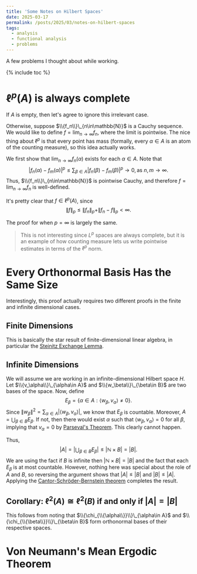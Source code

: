 ```yaml
---
title: 'Some Notes on Hilbert Spaces'
date: 2025-03-17
permalink: /posts/2025/03/notes-on-hilbert-spaces
tags:
  - analysis
  - functional analysis
  - problems
---
```


A few problems I thought about while working.

{% include toc %}

# $\ell^p(A)$ is always complete
If $A$ is empty, then let's agree to ignore this irrelevant case.

Otherwise, suppose $\\{f_n\\}\_{n\in\mathbb{N}}$ is a Cauchy sequence.
We would like to define $f = \lim_{n\to\infty}f_n$, where the limit is pointwise.
The nice thing about $\ell^p$ is that every point has mass (formally, every $\alpha\in A$ is an atom of the counting measure), so this idea actually works.

We first show that $\lim_{n\to\infty}f_n(\alpha)$ exists for each $\alpha\in A$.
Note that 
$$ |f_n(\alpha) - f_m(\alpha)|^p \leq \sum_{\beta\in A}|f_n(\beta) - f_m(\beta)|^p \to 0, \text{as }n,m\to\infty. $$
Thus, $\\{f_n\\}\_{n\in\mathbb{N}}$ is pointwise Cauchy, and therefore $f=\lim_{n\to\infty}f_n$ is well-defined.

It's pretty clear that $f\in\ell^p(A)$, since 
$$\|f\|_p \leq \|f_n\|_p + \|f_n-f\|_p < \infty.$$

The proof for when $p=\infty$ is largely the same.

> This is not interesting since $L^p$ spaces are always complete, but it is an example of how counting measure lets us write pointwise estimates in terms of the $\ell^p$ norm.

# Every Orthonormal Basis Has the Same Size
Interestingly, this proof actually requires two different proofs in the finite and infinite dimensional cases.

## Finite Dimensions
This is basically the star result of finite-dimensional linear algebra, in particular the [Steinitz Exchange Lemma](https://en.wikipedia.org/wiki/Steinitz_exchange_lemma).

## Infinite Dimensions
We will assume we are working in an infinite-dimensional Hilbert space $H$.
Let $\\{v_\alpha\\}\_{\alpha\in A}$ and $\\{w_\beta\\}\_{\beta\in B}$ are two bases of the space.
Now, define 
$$E_\beta = \{ \alpha\in A : \langle w_\beta, v_\alpha\rangle \neq 0 \}.$$
Since $\|w_\beta\|^2 = \sum_{\alpha\in A} |\langle w_\beta, v_\alpha\rangle |$, we know that $E_\beta$ is countable.
Moreover, $A = \bigcup_{\beta\in B}E_\beta$.
If not, then there would exist $\alpha$ such that $\langle w_\beta, v_\alpha\rangle = 0$ for all $\beta$, implying that $v_\alpha = 0$ by [Parseval's Theorem](https://en.wikipedia.org/wiki/Parseval%27s_identity).
This clearly cannot happen.

Thus,
$$ |A| = \left| \bigcup_{\beta\in B} E_{\beta}\right| \leq |\mathbb{N}\times B | = |B|.$$
We are using the fact if $B$ is infinite then $|\mathbb{N} \times B| = |B|$ and the fact that each $E_\beta$ is at most countable.
However, nothing here was special about the role of $A$ and $B$, so reversing the argument shows that $|A| \leq |B|$ and $|B|\leq |A|$.
Applying the [Cantor-Schröder-Bernstein theorem](https://en.wikipedia.org/wiki/Schr%C3%B6der%E2%80%93Bernstein_theorem) completes the result.

## Corollary: $\ell^2(A) \cong \ell^2(B)$ if and only if $|A| = |B|$
This follows from noting that $\\{\chi_{\\{\alpha\\}}\\}\_{\alpha\in A}$ and $\\{\chi_{\\{\beta\\}}\\}\_{\beta\in B}$ form orthonormal bases of their respective spaces.

# Von Neumann's Mean Ergodic Theorem
